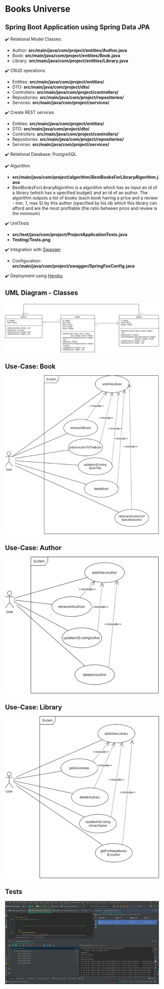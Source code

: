 # Books Universe

## Spring Boot Application using Spring Data JPA

:heavy_check_mark: Relational Model Classes:
  - Author: **src/main/java/com/project/entities/Author.java** 
  - Book: **src/main/java/com/project/entities/Book.java**
  - Library: **src/main/java/com/project/entities/Library.java**


:heavy_check_mark: CRUD operations
 - Entities: **src/main/java/com/project/entities/**
 - DTO: **src/main/java/com/project/dto/**
 - Controllers: **src/main/java/com/project/controllers/** 
 - Repositories: **src/main/java/com/project/repositories/**
 - Services: **src/main/java/com/project/services/**
 
 
:heavy_check_mark: Create REST services
   - Entities: **src/main/java/com/project/entities/**
   - DTO: **src/main/java/com/project/dto/**
   - Controllers: **src/main/java/com/project/controllers/** 
   - Repositories: **src/main/java/com/project/repositories/**
   - Services: **src/main/java/com/project/services/** 
   
 :heavy_check_mark: Relational Database: PostgreSQL
  
  
 :heavy_check_mark: Algorithm
   - **src/main/java/com/project/algorithm/BestBooksForLibraryAlgorithm.java**
   - BestBooksForLibraryAlgorithm is a algorithm which has as input an id of a library (which has a specified budget) 
    and an id of an author. The algorithm outputs a list of books (each book having a price and a review - min. 1, max 5)
    by this author (specified by his id) which this library can afford and are the most profitable 
    (the ratio between price and review is the minimum) 
    
    
 :heavy_check_mark: UnitTests
   - **src/test/java/com/project/ProjectApplicationTests.java**
   - **Testing/Tests.png**
 
 
 :heavy_check_mark: Integration with [Swagger](https://swagger.io/)
   - Configuration: **src/main/java/com/project/swagger/SpringFoxConfig.java**
   
 :heavy_check_mark: Deployment using [Heroku](https://heroku.com/)
  

## UML Diagram - Classes
![Class-Diagram](https://github.com/DianaCrainic/AP-Final_Project/blob/master/Diagrams/Class-Diagram.png?raw=true)



## Use-Case: Book
![Use-Case1](https://github.com/DianaCrainic/AP-Final_Project/blob/master/Diagrams/Use-Cases/Use-Case_Book.png?raw=true)


## Use-Case: Author
![Use-Case2](https://github.com/DianaCrainic/AP-Final_Project/blob/master/Diagrams/Use-Cases/Use-Case_Author.png?raw=true)


## Use-Case: Library
![Use-Case3](https://github.com/DianaCrainic/AP-Final_Project/blob/master/Diagrams/Use-Cases/Use-Case_Library.png?raw=true)

## Tests
![Tests](https://github.com/DianaCrainic/AP-Final_Project/blob/master/Testing/Tests.png?raw=true)

